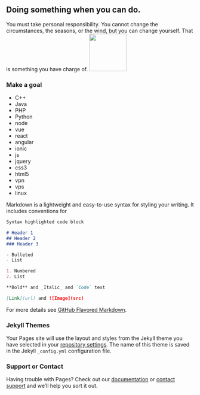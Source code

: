 ## Doing something when you can do.
You must take personal responsibility. You cannot change the circumstances, the seasons, or the wind, but you can change yourself. That is something you have charge of.
 			<img src="https://ss1.bdstatic.com/70cFuXSh_Q1YnxGkpoWK1HF6hhy/it/u=211248495,2604906728&fm=27&gp=0.jpg" width="100" height="100">

### Make a goal
- C++
- Java
- PHP
- Python
- node
- vue
- react
- angular
- ionic
- js
- jquery
- css3
- html5
- vpn
- vps 
- linux


Markdown is a lightweight and easy-to-use syntax for styling your writing. It includes conventions for

```markdown
Syntax highlighted code block

# Header 1
## Header 2
### Header 3

- Bulleted
- List

1. Numbered
2. List

**Bold** and _Italic_ and `Code` text

[Link](url) and ![Image](src)
```

For more details see [GitHub Flavored Markdown](https://guides.github.com/features/mastering-markdown/).

### Jekyll Themes

Your Pages site will use the layout and styles from the Jekyll theme you have selected in your [repository settings](https://github.com/ScottXiong/ScottXiong.github.io/settings). The name of this theme is saved in the Jekyll `_config.yml` configuration file.

### Support or Contact

Having trouble with Pages? Check out our [documentation](https://help.github.com/categories/github-pages-basics/) or [contact support](https://github.com/contact) and we’ll help you sort it out.
